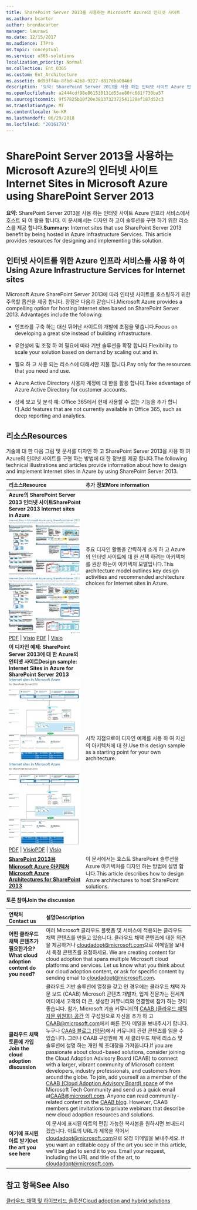 ```yaml
---
title: SharePoint Server 2013을 사용하는 Microsoft Azure의 인터넷 사이트
ms.author: bcarter
author: brendacarter
manager: laurawi
ms.date: 12/15/2017
ms.audience: ITPro
ms.topic: conceptual
ms.service: o365-solutions
localization_priority: Normal
ms.collection: Ent_O365
ms.custom: Ent_Architecture
ms.assetid: 0d93ff4a-8fbd-42b8-9227-d817dba0046d
description: '요약: SharePoint Server 2013을 사용 하는 인터넷 사이트 Azure 인프라 서비스에서 호스트 되 여 활용 합니다. 이 문서에서는 디자인 하 고이 솔루션을 구현 하기 위한 리소스를 제공 합니다.'
ms.openlocfilehash: a2444cdf98e861530131d55ae80fc661f730ba57
ms.sourcegitcommit: 9f57825b10f20e3813732372541128ef187d52c3
ms.translationtype: MT
ms.contentlocale: ko-KR
ms.lasthandoff: 06/29/2018
ms.locfileid: "20161791"
---
```

# <a name="internet-sites-in-microsoft-azure-using-sharepoint-server-2013"></a><span data-ttu-id="4698e-104">SharePoint Server 2013을 사용하는 Microsoft Azure의 인터넷 사이트</span><span class="sxs-lookup"><span data-stu-id="4698e-104">Internet Sites in Microsoft Azure using SharePoint Server 2013</span></span>

 <span data-ttu-id="4698e-p102">**요약:** SharePoint Server 2013을 사용 하는 인터넷 사이트 Azure 인프라 서비스에서 호스트 되 여 활용 합니다. 이 문서에서는 디자인 하 고이 솔루션을 구현 하기 위한 리소스를 제공 합니다.</span><span class="sxs-lookup"><span data-stu-id="4698e-p102">**Summary:** Internet sites that use SharePoint Server 2013 benefit by being hosted in Azure Infrastructure Services. This article provides resources for designing and implementing this solution.</span></span>
  
## <a name="using-azure-infrastructure-services-for-internet-sites"></a><span data-ttu-id="4698e-107">인터넷 사이트를 위한 Azure 인프라 서비스를 사용 하 여</span><span class="sxs-lookup"><span data-stu-id="4698e-107">Using Azure Infrastructure Services for Internet sites</span></span>

<span data-ttu-id="4698e-p103">Microsoft Azure SharePoint Server 2013에 따라 인터넷 사이트를 호스팅하기 위한 주목할 옵션을 제공 합니다. 장점은 다음과 같습니다.</span><span class="sxs-lookup"><span data-stu-id="4698e-p103">Microsoft Azure provides a compelling option for hosting Internet sites based on SharePoint Server 2013. Advantages include the following:</span></span>
  
- <span data-ttu-id="4698e-110">인프라를 구축 하는 대신 뛰어난 사이트의 개발에 초점을 맞춥니다.</span><span class="sxs-lookup"><span data-stu-id="4698e-110">Focus on developing a great site instead of building infrastructure.</span></span>
    
- <span data-ttu-id="4698e-111">유연성에 및 조정 하 여 필요에 따라 기반 솔루션을 확장 합니다.</span><span class="sxs-lookup"><span data-stu-id="4698e-111">Flexibility to scale your solution based on demand by scaling out and in.</span></span>
    
- <span data-ttu-id="4698e-112">필요 하 고 사용 되는 리소스에 대해서만 지불 합니다.</span><span class="sxs-lookup"><span data-stu-id="4698e-112">Pay only for the resources that you need and use.</span></span>
    
- <span data-ttu-id="4698e-113">Azure Active Directory 사용자 계정에 대 한을 활용 합니다.</span><span class="sxs-lookup"><span data-stu-id="4698e-113">Take advantage of Azure Active Directory for customer accounts.</span></span>
    
- <span data-ttu-id="4698e-114">상세 보고 및 분석 예: Office 365에서 현재 사용할 수 없는 기능을 추가 합니다.</span><span class="sxs-lookup"><span data-stu-id="4698e-114">Add features that are not currently available in Office 365, such as deep reporting and analytics.</span></span>
    
## <a name="resources"></a><span data-ttu-id="4698e-115">리소스</span><span class="sxs-lookup"><span data-stu-id="4698e-115">Resources</span></span>

<span data-ttu-id="4698e-116">기술에 대 한 다음 그림 및 문서를 디자인 하 고 SharePoint Server 2013을 사용 하 여 Azure의 인터넷 사이트를 구현 하는 방법에 대 한 정보를 제공 합니다.</span><span class="sxs-lookup"><span data-stu-id="4698e-116">The following technical illustrations and articles provide information about how to design and implement Internet sites in Azure by using SharePoint Server 2013.</span></span>
  
|<span data-ttu-id="4698e-117">**리소스**</span><span class="sxs-lookup"><span data-stu-id="4698e-117">**Resource**</span></span>|<span data-ttu-id="4698e-118">**추가 정보**</span><span class="sxs-lookup"><span data-stu-id="4698e-118">**More information**</span></span>|
|:-----|:-----|
|<span data-ttu-id="4698e-119">**Azure의 SharePoint Server 2013 인터넷 사이트**</span><span class="sxs-lookup"><span data-stu-id="4698e-119">**SharePoint Server 2013 Internet sites in Azure**</span></span> <br/> <span data-ttu-id="4698e-120">[![SharePoint를 사용 하 여 Azure의 인터넷 사이트의 이미지](images/MS_AZ_SPInternetSites.jpg)          ](https://go.microsoft.com/fwlink/p/?LinkId=392552)</span><span class="sxs-lookup"><span data-stu-id="4698e-120">[![Image of Internet sites in Azure using SharePoint](images/MS_AZ_SPInternetSites.jpg)          ](https://go.microsoft.com/fwlink/p/?LinkId=392552)</span></span> <br/> <span data-ttu-id="4698e-121">[PDF](https://go.microsoft.com/fwlink/p/?LinkId=392552) \| [           ](https://go.microsoft.com/fwlink/p/?LinkId=392551) [Visio](https://go.microsoft.com/fwlink/p/?LinkId=392551)  </span><span class="sxs-lookup"><span data-stu-id="4698e-121">[PDF](https://go.microsoft.com/fwlink/p/?LinkId=392552)  \| [          ](https://go.microsoft.com/fwlink/p/?LinkId=392551)[Visio](https://go.microsoft.com/fwlink/p/?LinkId=392551)</span></span> <br/> |<span data-ttu-id="4698e-122">주요 디자인 활동을 간략하게 소개 하 고 Azure의 인터넷 사이트에 대 한 선택 하려는 아키텍처를 권장 하는이 아키텍처 모델입니다.</span><span class="sxs-lookup"><span data-stu-id="4698e-122">This architecture model outlines key design activities and recommended architecture choices for Internet sites in Azure.</span></span>  <br/> |
|<span data-ttu-id="4698e-123">**이 디자인 예제: SharePoint Server 2013에 대 한 Azure의 인터넷 사이트**</span><span class="sxs-lookup"><span data-stu-id="4698e-123">**Design sample: Internet Sites in Azure for SharePoint Server 2013**</span></span> <br/> <span data-ttu-id="4698e-124">[![이 디자인 예제 이미지: SharePoint 2013에 대 한 Microsoft Azure의 인터넷 사이트](images/MS_AZ_InternetSitesDesignSample.jpg)          ](https://go.microsoft.com/fwlink/p/?LinkId=392549)</span><span class="sxs-lookup"><span data-stu-id="4698e-124">[![Image of the Design sample: Internet sites in Microsoft Azure for SharePoint 2013](images/MS_AZ_InternetSitesDesignSample.jpg)          ](https://go.microsoft.com/fwlink/p/?LinkId=392549)</span></span> <br/> <span data-ttu-id="4698e-125">[PDF](https://go.microsoft.com/fwlink/p/?LinkId=392549)  \| [Visio](https://go.microsoft.com/fwlink/p/?LinkId=392548)</span><span class="sxs-lookup"><span data-stu-id="4698e-125">[PDF](https://go.microsoft.com/fwlink/p/?LinkId=392549)  \| [Visio](https://go.microsoft.com/fwlink/p/?LinkId=392548)</span></span> <br/> |<span data-ttu-id="4698e-126">시작 지점으로이 디자인 예제를 사용 하 여 자신의 아키텍처에 대 한.</span><span class="sxs-lookup"><span data-stu-id="4698e-126">Use this design sample as a starting point for your own architecture.</span></span>  <br/> |
|<span data-ttu-id="4698e-127">**[SharePoint 2013용 Microsoft Azure 아키텍처](microsoft-azure-architectures-for-sharepoint-2013.md)**</span><span class="sxs-lookup"><span data-stu-id="4698e-127">**[Microsoft Azure Architectures for SharePoint 2013](microsoft-azure-architectures-for-sharepoint-2013.md)**</span></span> <br/> |<span data-ttu-id="4698e-128">이 문서에서는 호스트 SharePoint 솔루션을 Azure 아키텍처를 디자인 하는 방법에 설명 합니다.</span><span class="sxs-lookup"><span data-stu-id="4698e-128">This article describes how to design Azure architectures to host SharePoint solutions.</span></span>  <br/> |

   
<span data-ttu-id="4698e-129">**토론 참여**</span><span class="sxs-lookup"><span data-stu-id="4698e-129">**Join the discussion**</span></span>

|<span data-ttu-id="4698e-130">**연락처**</span><span class="sxs-lookup"><span data-stu-id="4698e-130">**Contact us**</span></span>|<span data-ttu-id="4698e-131">**설명**</span><span class="sxs-lookup"><span data-stu-id="4698e-131">**Description**</span></span>|
|:-----|:-----|
|<span data-ttu-id="4698e-132">**어떤 클라우드 채택 콘텐츠가 필요한가요?**</span><span class="sxs-lookup"><span data-stu-id="4698e-132">**What cloud adoption content do you need?**</span></span> <br/> |<span data-ttu-id="4698e-p104">여러 Microsoft 클라우드 플랫폼 및 서비스에 적용되는 클라우드 채택 콘텐츠를 만들고 있습니다. 클라우드 채택 콘텐츠에 대한 의견을 제공하거나 [cloudadopt@microsoft.com](mailto:cloudadopt@microsoft.com?Subject=[Cloud%20Adoption%20Content%20Feedback]:%20)으로 이메일을 보내서 특정 콘텐츠를 요청하세요.  </span><span class="sxs-lookup"><span data-stu-id="4698e-p104">We are creating content for cloud adoption that spans multiple Microsoft cloud platforms and services. Let us know what you think about our cloud adoption content, or ask for specific content by sending email to [cloudadopt@microsoft.com](mailto:cloudadopt@microsoft.com?Subject=[Cloud%20Adoption%20Content%20Feedback]:%20).  </span></span><br/> |
|<span data-ttu-id="4698e-135">**클라우드 채택 토론에 가입**</span><span class="sxs-lookup"><span data-stu-id="4698e-135">**Join the cloud adoption discussion**</span></span> <br/> |<span data-ttu-id="4698e-p105">클라우드 기반 솔루션에 열정을 갖고 인 경우에는 클라우드 채택 자문 보드 (CAAB) Microsoft 콘텐츠 개발자, 업계 전문가는 전세계 어디에서 고객의 더 큰, 생생한 커뮤니티와 연결할에 참가 하는 것이 좋습니다. 참가, Microsoft 기술 커뮤니티의 [CAAB (클라우드 채택 자문 위원회) 공간](https://aka.ms/caab) 의 구성원으로 자신을 추가 하 고[CAAB@microsoft.com](mailto:caab@microsoft.com?Subject=I%20just%20joined%20the%20Cloud%20Adoption%20Advisory%20Board!)에서 빠른 전자 메일을 보내주시기 합니다. 누구나 [CAAB 블로그 (영문)](https://blogs.technet.com/b/solutions_advisory_board/)에서 커뮤니티 관련 콘텐츠를 읽을 수 있습니다. 그러나 CAAB 구성원에 게 새 클라우드 채택 리소스 및 솔루션에 설명 하는 개인 웨 초대장을 가져옵니다.</span><span class="sxs-lookup"><span data-stu-id="4698e-p105">If you are passionate about cloud-based solutions, consider joining the Cloud Adoption Advisory Board (CAAB) to connect with a larger, vibrant community of Microsoft content developers, industry professionals, and customers from around the globe. To join, add yourself as a member of the [CAAB (Cloud Adoption Advisory Board) space](https://aka.ms/caab) of the Microsoft Tech Community and send us a quick email at[CAAB@microsoft.com](mailto:caab@microsoft.com?Subject=I%20just%20joined%20the%20Cloud%20Adoption%20Advisory%20Board!). Anyone can read community-related content on the [CAAB blog](https://blogs.technet.com/b/solutions_advisory_board/). However, CAAB members get invitations to private webinars that describe new cloud adoption resources and solutions.  </span></span><br/> |
|<span data-ttu-id="4698e-140">**여기에 표시된 아트 받기**</span><span class="sxs-lookup"><span data-stu-id="4698e-140">**Get the art you see here**</span></span> <br/> |<span data-ttu-id="4698e-p106">이 문서에 표시된 아트의 편집 가능한 복사본을 원하시면 보내드리겠습니다. 아트의 URL과 제목을 적어서 [cloudadopt@microsoft.com](mailto:cloudadopt@microsoft.com?subject=[Art%20Request]:%20)으로 요청 이메일을 보내주세요.  </span><span class="sxs-lookup"><span data-stu-id="4698e-p106">If you want an editable copy of the art you see in this article, we'll be glad to send it to you. Email your request, including the URL and title of the art, to [cloudadopt@microsoft.com](mailto:cloudadopt@microsoft.com?subject=[Art%20Request]:%20).  </span></span><br/> |
   
## <a name="see-also"></a><span data-ttu-id="4698e-143">참고 항목</span><span class="sxs-lookup"><span data-stu-id="4698e-143">See Also</span></span>

[<span data-ttu-id="4698e-144">클라우드 채택 및 하이브리드 솔루션</span><span class="sxs-lookup"><span data-stu-id="4698e-144">Cloud adoption and hybrid solutions</span></span>](cloud-adoption-and-hybrid-solutions.md)



